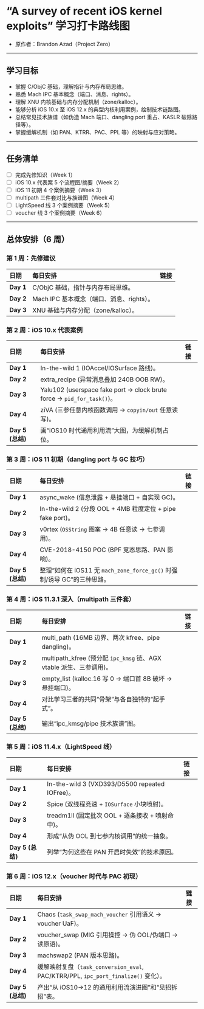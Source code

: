 # “A survey of recent iOS kernel exploits” 学习打卡路线图

- 原作者：Brandon Azad（Project Zero）

---

## 学习目标
- 掌握 C/ObjC 基础，理解指针与内存布局思维。
- 熟悉 Mach IPC 基本概念（端口、消息、rights）。
- 理解 XNU 内核基础与内存分配机制（zone/kalloc）。
- 能够分析 iOS 10.x 至 iOS 12.x 的典型内核利用案例，绘制技术链路图。
- 总结常见技术族谱（如伪造 Mach 端口、dangling port 重占、KASLR 破除路径等）。
- 掌握缓解机制（如 PAN、KTRR、PAC、PPL 等）的映射与应对策略。

---

## 任务清单
- [ ] 完成先修知识（Week 1）
- [ ] iOS 10.x 代表案 5 个流程图/摘要（Week 2）
- [ ] iOS 11 初期 4 个案例摘要（Week 3）
- [ ] multipath 三件套对比与族谱图（Week 4）
- [ ] LightSpeed 线 3 个案例摘要（Week 5）
- [ ] voucher 线 3 个案例摘要（Week 6）

---

## 总体安排（6 周）

### 第 1 周：先修建议

| 日期 | 每日安排 | 链接 |
| :--- | :--- | :--- |
| **Day 1** | C/ObjC 基础，指针与内存布局思维。 | |
| **Day 2** | Mach IPC 基本概念（端口、消息、rights）。 | |
| **Day 3** | XNU 基础与内存分配（zone/kalloc）。 | |

### 第 2 周：iOS 10.x 代表案例

| 日期 | 每日安排 | 链接 |
| :--- | :--- | :--- |
| **Day 1** | In-the-wild 1 (IOAccel/IOSurface 路线)。 | |
| **Day 2** | extra_recipe (异常消息叠加 240B OOB RW)。 | |
| **Day 3** | Yalu102 (userspace fake port → clock brute force → `pid_for_task()`)。 | |
| **Day 4** | ziVA (三参任意内核函数调用 → `copyin/out` 任意读写)。 | |
| **Day 5 (总结)** | 画“iOS10 时代通用利用流”大图，为缓解机制占位。 | |

### 第 3 周：iOS 11 初期（dangling port 与 GC 技巧）

| 日期 | 每日安排 | 链接 |
| :--- | :--- | :--- |
| **Day 1** | async_wake (信息泄露 + 悬挂端口 + 自实现 GC)。 | |
| **Day 2** | In-the-wild 2 (分段 OOL + 4MB 粒度定位 + pipe fake port)。 | |
| **Day 3** | v0rtex (`OSString` 图案 → 4B 任意读 → 七参调用)。 | |
| **Day 4** | CVE-2018-4150 POC (BPF 竞态思路、PAN 影响)。 | |
| **Day 5 (总结)** | 整理“如何在 iOS11 无 `mach_zone_force_gc()` 时强制/诱导 GC”的三种思路。 | |

### 第 4 周：iOS 11.3.1 深入（multipath 三件套）

| 日期 | 每日安排 | 链接 |
| :--- | :--- | :--- |
| **Day 1** | multi_path (16MB 边界、两次 kfree、pipe dangling)。 | |
| **Day 2** | multipath_kfree (预分配 `ipc_kmsg` 链、AGX vtable 派生、三参调用)。 | |
| **Day 3** | empty_list (kalloc.16 写 0 → 端口首 8B 破坏 → 悬挂端口)。 | |
| **Day 4** | 对比学习三者的共同“骨架”与各自独特的“起手式”。 | |
| **Day 5 (总结)** | 输出“ipc_kmsg/pipe 技术族谱”图。 | |

### 第 5 周：iOS 11.4.x（LightSpeed 线）

| 日期 | 每日安排 | 链接 |
| :--- | :--- | :--- |
| **Day 1** | In-the-wild 3 (VXD393/D5500 repeated IOFree)。 | |
| **Day 2** | Spice (双线程竞速 + `IOSurface` 小块喷射)。 | |
| **Day 3** | treadm1ll (固定批次 OOL + 逐条接收 + 喷射命中)。 | |
| **Day 4** | 形成“从伪 OOL 到七参内核调用”的统一抽象。 | |
| **Day 5 (总结)** | 列举“为何这些在 PAN 开启时失效”的技术原因。 | |

### 第 6 周：iOS 12.x（voucher 时代与 PAC 初现）

| 日期 | 每日安排 | 链接 |
| :--- | :--- | :--- |
| **Day 1** | Chaos (`task_swap_mach_voucher` 引用语义 → voucher UaF)。 | |
| **Day 2** | voucher_swap (MIG 引用操控 → 伪 OOL/伪端口 → 读原语)。 | |
| **Day 3** | machswap2 (PAN 版本思路)。 | |
| **Day 4** | 缓解映射复盘（`task_conversion_eval`, PAC/KTRR/PPL, `ipc_port_finalize()` 变化）。 | |
| **Day 5 (总结)** | 产出“从 iOS10→12 的通用利用流演进图”和“见招拆招”表。 | |
